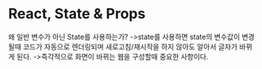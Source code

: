 # React, State & Props

왜 일반 변수가 아닌 State를 사용하는가?
->state를 사용하면 state의 변수값이 변경될때 코드가 자동으로 렌더링되며 새로고침/재시작을 하지 않아도 알아서 글자가 바뀌게 된다.
->즉각적으로 화면이 바뀌는 웹을 구성할때 중요한 사항이다.

